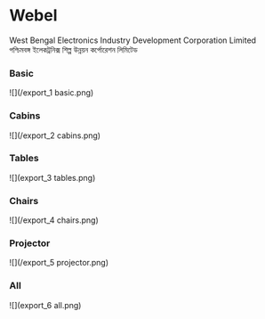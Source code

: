 # Webel

West Bengal Electronics Industry Development Corporation Limited  
পশ্চিমবঙ্গ ইলেকট্রনিক্স শিল্প উন্নয়ন কর্পোরেশন লিমিটেড  

### Basic
![](/export_1 basic.png)

### Cabins
![](/export_2 cabins.png)

### Tables
![](export_3 tables.png)

### Chairs
![](/export_4 chairs.png)

### Projector
![](/export_5 projector.png)

### All
![](export_6 all.png)
